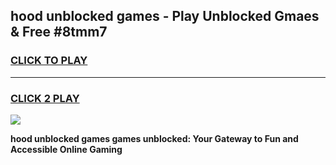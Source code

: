 
## hood unblocked games - Play Unblocked Gmaes & Free #8tmm7
<h3>
<a href="https://news.freeplayer.one?title=hood_unblocked_games&ref=24F">CLICK TO PLAY</a></h3>
<hr>

<h3>
<a href="https://news.freeplayer.one?title=hood_unblocked_games&ref=24F">CLICK 2 PLAY</a>
  
</h3>

<a href="https://news.freeplayer.one?title=hood_unblocked_games&ref=24F/"><img src="https://clearcache.store/games.png"></a>


**hood unblocked games games unblocked: Your Gateway to Fun and Accessible Online Gaming**
